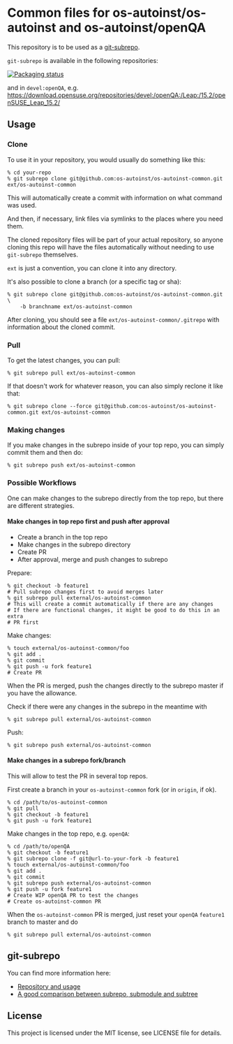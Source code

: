 # Common files for os-autoinst/os-autoinst and os-autoinst/openQA

This repository is to be used as a
[git-subrepo](https://github.com/ingydotnet/git-subrepo).


`git-subrepo` is available in the following repositories:

[![Packaging status](https://repology.org/badge/vertical-allrepos/git-subrepo.svg)](https://repology.org/project/git-subrepo/versions)

and in `devel:openQA`, e.g. https://download.opensuse.org/repositories/devel:/openQA:/Leap:/15.2/openSUSE_Leap_15.2/

## Usage

### Clone

To use it in your repository, you would usually do something like this:

    % cd your-repo
    % git subrepo clone git@github.com:os-autoinst/os-autoinst-common.git ext/os-autoinst-common

This will automatically create a commit with information on what command
was used.

And then, if necessary, link files via symlinks to the places where you need
them.

The cloned repository files will be part of your actual repository, so anyone
cloning this repo will have the files automatically without needing to use
`git-subrepo` themselves.

`ext` is just a convention, you can clone it into any directory.

It's also possible to clone a branch (or a specific tag or sha):

    % git subrepo clone git@github.com:os-autoinst/os-autoinst-common.git \
        -b branchname ext/os-autoinst-common

After cloning, you should see a file `ext/os-autoinst-common/.gitrepo` with
information about the cloned commit.

### Pull

To get the latest changes, you can pull:

    % git subrepo pull ext/os-autoinst-common

If that doesn't work for whatever reason, you can also simply reclone it like
that:

    % git subrepo clone --force git@github.com:os-autoinst/os-autoinst-common.git ext/os-autoinst-common

### Making changes

If you make changes in the subrepo inside of your top repo, you can simply commit
them and then do:

    % git subrepo push ext/os-autoinst-common

### Possible Workflows

One can make changes to the subrepo directly from the top repo, but there are
different strategies.

#### Make changes in top repo first and push after approval

* Create a branch in the top repo
* Make changes in the subrepo directory
* Create PR
* After approval, merge and push changes to subrepo


Prepare:

    % git checkout -b feature1
    # Pull subrepo changes first to avoid merges later
    % git subrepo pull external/os-autoinst-common
    # This will create a commit automatically if there are any changes
    # If there are functional changes, it might be good to do this in an extra
    # PR first

Make changes:

    % touch external/os-autoinst-common/foo
    % git add .
    % git commit
    % git push -u fork feature1
    # Create PR

When the PR is merged, push the changes directly to the subrepo master if you
have the allowance.

Check if there were any changes in the subrepo in the meantime with

    % git subrepo pull external/os-autoinst-common

Push:

    % git subrepo push external/os-autoinst-common

#### Make changes in a subrepo fork/branch

This will allow to test the PR in several top repos.

First create a branch in your `os-autoinst-common` fork (or in `origin`, if ok).

    % cd /path/to/os-autoinst-common
    % git pull
    % git checkout -b feature1
    % git push -u fork feature1

Make changes in the top repo, e.g. `openQA`:

    % cd /path/to/openQA
    % git checkout -b feature1
    % git subrepo clone -f git@url-to-your-fork -b feature1
    % touch external/os-autoinst-common/foo
    % git add .
    % git commit
    % git subrepo push external/os-autoinst-common
    % git push -u fork feature1
    # Create WIP openQA PR to test the changes
    # Create os-autoinst-common PR

When the `os-autoinst-common` PR is merged, just reset your `openQA` `feature1`
branch to master and do

    % git subrepo pull external/os-autoinst-common

## git-subrepo

You can find more information here:
* [Repository and usage](https://github.com/ingydotnet/git-subrepo)
* [A good comparison between subrepo, submodule and
  subtree](https://github.com/ingydotnet/git-subrepo/blob/master/Intro.pod)


## License

This project is licensed under the MIT license, see LICENSE file for details.

